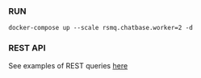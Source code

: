 ### RUN

``` shell
docker-compose up --scale rsmq.chatbase.worker=2 -d
```

### REST API
See examples of REST queries [here](https://github.com/AlexandrVLopatin/rsmq-rest-docker/blob/master/example.http)